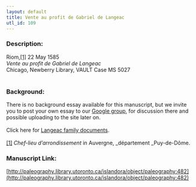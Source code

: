 ```yaml
---
layout: default
title: Vente au profit de Gabriel de Langeac
utl_id: 109
---
```


### Description:

Riom,<a id="_ftnref1">[[1]](#_ftn1)</a> 22 May 1585<br>
_Vente au profit de Gabriel de Langeac_<br>
Chicago, Newberry Library, VAULT Case MS 5027<br>
 <br>


### Background:

There is no background essay available for this manuscript, but we invite you to post your own essay to our [Google group](https://paleography.library.utoronto.ca/content/group-work), for discussion there and possible uploading to the site later on.<br><br>
Click here for [Langeac family documents](https://paleography.library.utoronto.ca/islandora/search/catch_all_fields_mt%3A%28Langeac%29?f%5b0%5d=-entity_type%3A%22node%22&sort=mods_originInfo_qualifier_approximate_dateIssued_s%20asc).<br><br>
<a id="_ftn1">[[1]](#_ftnref1)</a> _Chef-lieu d’arrondissement_ in Auvergne, _département _Puy-de-Dôme. <br>


### Manuscript Link:

[http://paleography.library.utoronto.ca/islandora/object/paleography:482](http://paleography.library.utoronto.ca/islandora/object/paleography:482)